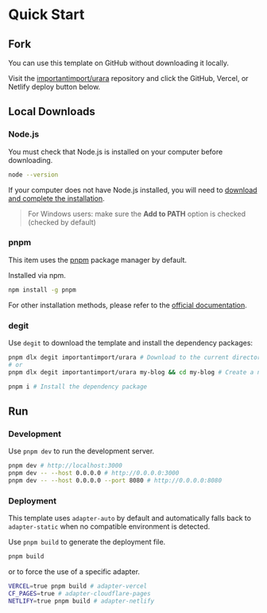 # Quick Start

## Fork

You can use this template on GitHub without downloading it locally.

Visit the [importantimport/urara](https://github.com/importantimport/urara) repository and click the GitHub, Vercel, or Netlify deploy button below.

## Local Downloads

### Node.js

You must check that Node.js is installed on your computer before downloading.

```bash
node --version
```

If your computer does not have Node.js installed, you will need to [download and complete the installation](https://nodejs.org/zh-tw/download).

> For Windows users: make sure the **Add to PATH** option is checked (checked by default)

### pnpm

This item uses the [pnpm](https://pnpm.io/zh) package manager by default.

Installed via npm.

```bash
npm install -g pnpm
```

For other installation methods, please refer to the [official documentation](https://pnpm.io/zh/installation).

### degit

Use `degit` to download the template and install the dependency packages: 

```bash
pnpm dlx degit importantimport/urara # Download to the current directory
# or
pnpm dlx degit importantimport/urara my-blog && cd my-blog # Create a new my-blog in the current directory and download it to that folder, then go to

pnpm i # Install the dependency package
```

## Run

### Development

Use `pnpm dev` to run the development server.

```bash
pnpm dev # http://localhost:3000
pnpm dev -- --host 0.0.0.0 # http://0.0.0.0:3000
pnpm dev -- --host 0.0.0.0 --port 8080 # http://0.0.0.0:8080
```

### Deployment

This template uses `adapter-auto` by default and automatically falls back to `adapter-static` when no compatible environment is detected.

Use `pnpm build` to generate the deployment file.

```bash
pnpm build
```

or to force the use of a specific adapter.

```bash
VERCEL=true pnpm build # adapter-vercel
CF_PAGES=true # adapter-cloudflare-pages
NETLIFY=true pnpm build # adapter-netlify
```